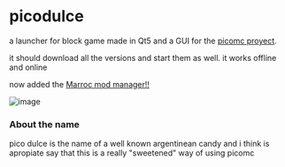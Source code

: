 
# picodulce

a launcher for block game made in Qt5 and a GUI for the [picomc proyect](https://github.com/sammko/picomc).

it should download all the versions and start them as well. it works offline and online

now added the [Marroc mod manager!!](https://github.com/nixietab/marroc)

![image](https://github.com/nixietab/picodulce/assets/75538775/86a9aeb7-9938-40a4-8bb9-afbf6fa00853)



### About the name

pico dulce is the name of a well known argentinean candy and i think is apropiate say that this is a really "sweetened" way of using picomc
